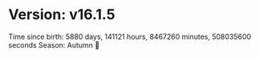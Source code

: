 # Version: v16.1.5
Time since birth: 5880 days, 141121 hours, 8467260 minutes, 508035600 seconds
Season: Autumn 🍁
